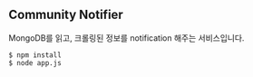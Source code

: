 ## Community Notifier
MongoDB를 읽고, 크롤링된 정보를 notification 해주는 서비스입니다.


```
$ npm install
$ node app.js
```